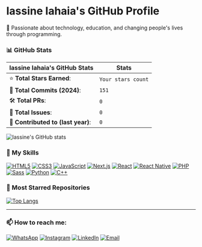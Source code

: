 # Iassine Iahaia's GitHub Profile

🚀 Passionate about technology, education, and changing people's lives through programming.

### 📊 GitHub Stats

| Iassine Iahaia's GitHub Stats | Stats |
|-------------------------------|-------|
| ⭐ **Total Stars Earned**:      | `Your stars count`  |
| 📜 **Total Commits (2024)**:    | `151`               |
| 🛠️ **Total PRs**:               | `0`                 |
| 🐛 **Total Issues**:            | `0`                 |
| 🌟 **Contributed to (last year)**: | `0`               |

![Iassine's GitHub stats](https://github-readme-stats.vercel.app/api?username=YourUsername&show_icons=true&theme=radical)

### 🔧 My Skills

[![HTML5](https://img.shields.io/badge/-HTML5-E34F26?style=flat-square&logo=html5&logoColor=white)](https://developer.mozilla.org/en-US/docs/Web/HTML)
[![CSS3](https://img.shields.io/badge/-CSS3-1572B6?style=flat-square&logo=css3)](https://developer.mozilla.org/en-US/docs/Web/CSS)
[![JavaScript](https://img.shields.io/badge/-JavaScript-F7DF1E?style=flat-square&logo=javascript&logoColor=black)](https://developer.mozilla.org/en-US/docs/Web/JavaScript)
[![Next.js](https://img.shields.io/badge/-Next.js-000000?style=flat-square&logo=nextdotjs)](https://nextjs.org/)
[![React](https://img.shields.io/badge/-React-61DAFB?style=flat-square&logo=react&logoColor=black)](https://reactjs.org/)
[![React Native](https://img.shields.io/badge/-React%20Native-61DAFB?style=flat-square&logo=react&logoColor=black)](https://reactnative.dev/)
[![PHP](https://img.shields.io/badge/-PHP-777BB4?style=flat-square&logo=php)](https://www.php.net/)
[![Sass](https://img.shields.io/badge/-Sass-CC6699?style=flat-square&logo=sass&logoColor=white)](https://sass-lang.com/)
[![Python](https://img.shields.io/badge/-Python-3776AB?style=flat-square&logo=python&logoColor=white)](https://www.python.org/)
[![C++](https://img.shields.io/badge/-C++-00599C?style=flat-square&logo=cplusplus&logoColor=white)](https://isocpp.org/)

### 🌟 Most Starred Repositories

[![Top Langs](https://github-readme-stats.vercel.app/api/top-langs/?username=YourUsername&layout=compact&theme=radical)](https://github.com/YourUsername)

---

### 📫 How to reach me:
[![WhatsApp](https://img.shields.io/badge/WhatsApp-25D366?style=flat-square&logo=whatsapp&logoColor=white)](your-whatsapp-link)
[![Instagram](https://img.shields.io/badge/Instagram-E4405F?style=flat-square&logo=instagram&logoColor=white)](your-instagram-link)
[![LinkedIn](https://img.shields.io/badge/LinkedIn-0077B5?style=flat-square&logo=linkedin&logoColor=white)](your-linkedin-link)
[![Email](https://img.shields.io/badge/Email-D14836?style=flat-square&logo=gmail&logoColor=white)](mailto:your-email@example.com)

